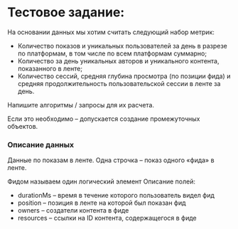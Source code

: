 # Тестовое задание:

На основании данных мы хотим считать следующий набор метрик:

* Количество показов и уникальных пользователей за день в разрезе по платформам, в том числе по всем платформам суммарно;
* Количество за день уникальных авторов и уникального контента, показанного в ленте;
* Количество сессий, средняя глубина просмотра (по позиции фида) и средняя продолжительность пользовательской сессии в ленте за день.

Напишите алгоритмы / запросы для их расчета.

Если это необходимо – допускается создание промежуточных объектов.

### Описание данных
Данные по показам в ленте. Одна строчка – показ одного «фида» в ленте.

Фидом называем один логический элемент
Описание полей:

* durationMs – время в течение которого пользователь видел фид
* position – позиция в ленте на которой был показан фид
* owners – создатели контента в фиде
* resources – ссылки на ID контента, содержащегося в фиде
